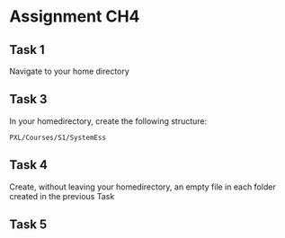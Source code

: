 # Assignment CH4

## Task 1
Navigate to your home directory

## Task 3
In your homedirectory, create the following structure:

```
PXL/Courses/S1/SystemEss
```

## Task 4
Create, without leaving your homedirectory, an empty file in each folder created in the previous Task

## Task 5

